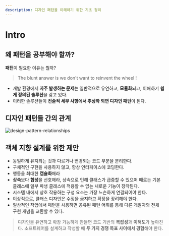 ```yaml
---
description: 디자인 패턴을 이해하기 위한 기초 정리
---
```


# Intro

## 왜 패턴을 공부해야 할까?

**패턴**이 필요한 이유는 뭘까?

> The blunt answer is we don't want to reinvent the wheel !

* 개발 환경에서 **자주 발생하는 문제**는 일반적으로 유연하고, **모듈화**되고, 이해하기 **쉽게 정의된 솔루션**을 갖고 있다.
* 이러한 솔루션들이 **전술적 세부 사항에서 추상화 되면 디자인 패턴**이 된다.

## 디자인 패턴들 간의 관계

![design-pattern-relationships](../.gitbook/assets/pattern-relationships.png)

## 객체 지향 설계를 위한 제안

* 동일하게 유지되는 것과 다르거나 변경되는 코드 부분을 분리한다.
* 구체적인 구현을 사용하지 않고, 항상 인터페이스에 코딩한다.
* 행동을 최대한 **캡슐화**해라
* **상속**보다 **합성**을 선호해라, 상속으로 인해 클래스가 급증할 수 있으며 때로는 기본 클래스에 일부 파생 클래스에 적용할 수 없는 새로운 기능이 장착된다.
* 시스템 내에서 상호 작용하는 구성 요소는 가장 느슨하게 연결되어야 한다.
* 이상적으로, 클래스 디자인은 수정을 금지하고 확장을 장려해야 한다.
* 일상적인 작업에서 패턴을 사용하면 공유된 패턴 어휘를 통해 다른 개발자와 전체 구현 개념을 교환할 수 있다.

> 디자인을 유연하고 확장 가능하게 만들면 코드 기반의 **복잡성**과 **이해도**가 높아진다.
> 소프트웨어를 설계하고 작성할 때 **두 가지 경쟁 목표 사이에서 경합**해야 한다.
